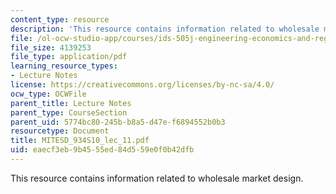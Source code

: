```yaml
---
content_type: resource
description: 'This resource contains information related to wholesale market design.  '
file: /ol-ocw-studio-app/courses/ids-505j-engineering-economics-and-regulation-of-the-electric-power-sector-spring-2010/eaecf3eb9b4555ed84d559e0f0b42dfb_MITESD_934S10_lec_11.pdf
file_size: 4139253
file_type: application/pdf
learning_resource_types:
- Lecture Notes
license: https://creativecommons.org/licenses/by-nc-sa/4.0/
ocw_type: OCWFile
parent_title: Lecture Notes
parent_type: CourseSection
parent_uid: 5774bc80-245b-b8a5-d47e-f6894552b0b3
resourcetype: Document
title: MITESD_934S10_lec_11.pdf
uid: eaecf3eb-9b45-55ed-84d5-59e0f0b42dfb
---
```

This resource contains information related to wholesale market design.  